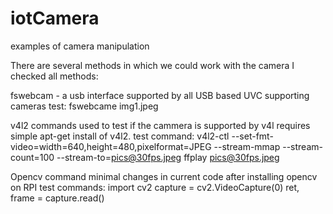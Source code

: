 # iotCamera
examples of camera manipulation

There are several methods in which we could work with the camera I checked all methods:

fswebcam - a usb interface supported by all USB based UVC supporting cameras
test:
fswebcame img1.jpeg

v4l2 commands used to test if the cammera is supported by v4l requires simple apt-get install of v4l2.
test command:
v4l2-ctl --set-fmt-video=width=640,height=480,pixelformat=JPEG --stream-mmap --stream-count=100 --stream-to=pics@30fps.jpeg
ffplay pics@30fps.jpeg

Opencv command minimal changes in current code after installing opencv on RPI
test commands:
import cv2
capture = cv2.VideoCapture(0)
ret, frame = capture.read() 
